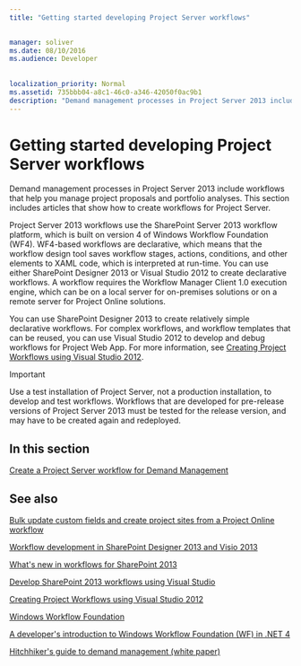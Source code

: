 ```yaml
---
title: "Getting started developing Project Server workflows"

 
manager: soliver
ms.date: 08/10/2016
ms.audience: Developer
 
 
localization_priority: Normal
ms.assetid: 735bbb04-a8c1-46c0-a346-42050f0ac9b1
description: "Demand management processes in Project Server 2013 include workflows that help you manage project proposals and portfolio analyses. This section includes articles that show how to create workflows for Project Server."
---
```


# Getting started developing Project Server workflows

Demand management processes in Project Server 2013 include workflows that help you manage project proposals and portfolio analyses. This section includes articles that show how to create workflows for Project Server.
  
Project Server 2013 workflows use the SharePoint Server 2013 workflow platform, which is built on version 4 of Windows Workflow Foundation (WF4). WF4-based workflows are declarative, which means that the workflow design tool saves workflow stages, actions, conditions, and other elements to XAML code, which is interpreted at run-time. You can use either SharePoint Designer 2013 or Visual Studio 2012 to create declarative workflows. A workflow requires the Workflow Manager Client 1.0 execution engine, which can be on a local server for on-premises solutions or on a remote server for Project Online solutions.
  
You can use SharePoint Designer 2013 to create relatively simple declarative workflows. For complex workflows, and workflow templates that can be reused, you can use Visual Studio 2012 to develop and debug workflows for Project Web App. For more information, see [Creating Project Workflows using Visual Studio 2012](https://blogs.msdn.com/b/project_programmability/archive/2012/11/07/creating-project-workflows-using-visual-studio-2012.aspx).
  
> [!IMPORTANT]
> Use a test installation of Project Server, not a production installation, to develop and test workflows. Workflows that are developed for pre-release versions of Project Server 2013 must be tested for the release version, and may have to be created again and redeployed. 
  
## In this section

[Create a Project Server workflow for Demand Management](create-a-project-server-workflow-for-demand-management.md)
  
## See also



[Bulk update custom fields and create project sites from a Project Online workflow](bulk-update-custom-fields-and-create-project-sites-from-workflow-in-project.md)


[Workflow development in SharePoint Designer 2013 and Visio 2013](https://msdn.microsoft.com/library/jj163272%28office.15%29.aspx)
  
[What's new in workflows for SharePoint 2013](https://msdn.microsoft.com/library/jj163177.aspx)
  
[Develop SharePoint 2013 workflows using Visual Studio](https://msdn.microsoft.com/library/jj163199.aspx)
  
[Creating Project Workflows using Visual Studio 2012](https://blogs.msdn.com/b/project_programmability/archive/2012/11/07/creating-project-workflows-using-visual-studio-2012.aspx)
  
[Windows Workflow Foundation](https://msdn.microsoft.com/library/dd489441.aspx)
  
[A developer's introduction to Windows Workflow Foundation (WF) in .NET 4](https://msdn.microsoft.com/library/ee342461.aspx)
  
[Hitchhiker's guide to demand management (white paper)](https://msdn.microsoft.com/library/ff973112.aspx)

